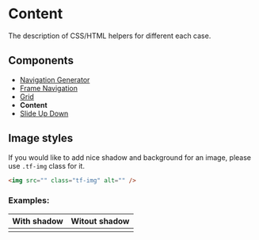 # Content 

The description of CSS/HTML helpers for different each case.

## Components
- [Navigation Generator](./nav-generator.md)
- [Frame Navigation](./frame-nav.md)
- [Grid](./grid.md)
- **Content**
- [Slide Up Down](./slide-up-down.md)

## Image styles

If you would like to add nice shadow and background for an image, please use `.tf-img` class for it.

```html
<img src="" class="tf-img" alt="" />
```

### Examples:

| With shadow | Witout shadow |
| ------ | ------ |
| <img src="https://static.awes.io/docs/awes-io.png" class="tf-img" alt="" /> | <img src="https://static.awes.io/docs/awes-io.png" alt="" /> |
